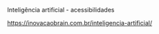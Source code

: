 Inteligência artificial - acessibilidades





https://inovacaobrain.com.br/inteligencia-artificial/
